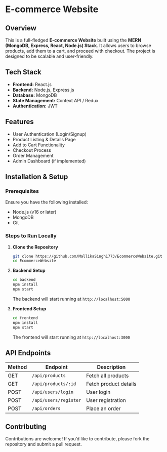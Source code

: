 # E-commerce Website

## Overview
This is a full-fledged **E-commerce Website** built using the **MERN (MongoDB, Express, React, Node.js) Stack**. It allows users to browse products, add them to a cart, and proceed with checkout. The project is designed to be scalable and user-friendly.

## Tech Stack
- **Frontend:** React.js
- **Backend:** Node.js, Express.js
- **Database:** MongoDB
- **State Management:** Context API / Redux 
- **Authentication:** JWT 

## Features
- User Authentication (Login/Signup)
- Product Listing & Details Page
- Add to Cart Functionality
- Checkout Process
- Order Management
- Admin Dashboard (if implemented)

## Installation & Setup

### Prerequisites
Ensure you have the following installed:
- Node.js (v16 or later)
- MongoDB
- Git

### Steps to Run Locally
1. **Clone the Repository**
   ```sh
   git clone https://github.com/MallikaSingh1773/EcommerceWebsite.git
   cd EcommerceWebsite
   ```

2. **Backend Setup**
   ```sh
   cd backend
   npm install
   npm start
   ```
   The backend will start running at `http://localhost:5000`

3. **Frontend Setup**
   ```sh
   cd frontend
   npm install
   npm start
   ```
   The frontend will start running at `http://localhost:3000`

## API Endpoints
| Method | Endpoint | Description |
|--------|---------|-------------|
| GET | `/api/products` | Fetch all products |
| GET | `/api/products/:id` | Fetch product details |
| POST | `/api/users/login` | User login |
| POST | `/api/users/register` | User registration |
| POST | `/api/orders` | Place an order |

## Contributing
Contributions are welcome! If you’d like to contribute, please fork the repository and submit a pull request.


